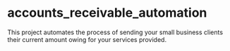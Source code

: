 # accounts_receivable_automation
This project automates the process of sending your small business clients their current amount owing for your services provided.
